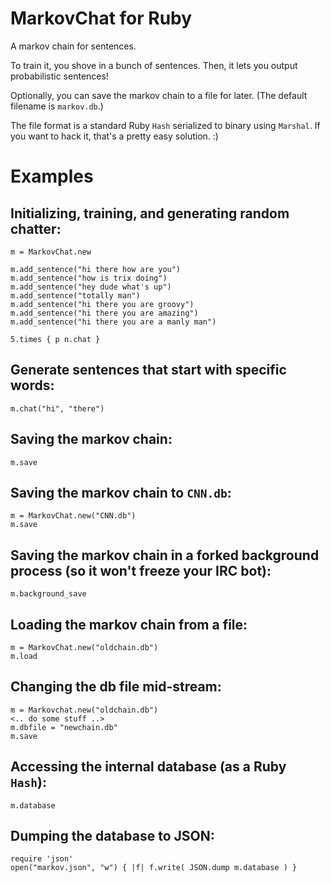 # MarkovChat for Ruby

A markov chain for sentences. 

To train it, you shove in a bunch of sentences. Then, it lets you output probabilistic sentences!

Optionally, you can save the markov chain to a file for later. (The default filename is `markov.db`.)

The file format is a standard Ruby `Hash` serialized to binary using `Marshal`. If you want to hack it, that's a pretty easy solution. :)

# Examples

## Initializing, training, and generating random chatter:

    m = MarkovChat.new
    
    m.add_sentence("hi there how are you")
    m.add_sentence("how is trix doing")
    m.add_sentence("hey dude what's up")
    m.add_sentence("totally man")
    m.add_sentence("hi there you are groovy")
    m.add_sentence("hi there you are amazing")
    m.add_sentence("hi there you are a manly man")

    5.times { p n.chat }
    
## Generate sentences that start with specific words:

    m.chat("hi", "there")
    
## Saving the markov chain:
    
    m.save

## Saving the markov chain to `CNN.db`:
    
    m = MarkovChat.new("CNN.db")
    m.save
    
## Saving the markov chain in a forked background process (so it won't freeze your IRC bot):    
    
    m.background_save

## Loading the markov chain from a file:

    m = MarkovChat.new("oldchain.db")
    m.load
    
## Changing the db file mid-stream:

    m = Markovchat.new("oldchain.db")
    <.. do some stuff ..>
    m.dbfile = "newchain.db"
    m.save

## Accessing the internal database (as a Ruby `Hash`):

    m.database

## Dumping the database to JSON:

    require 'json'
    open("markov.json", "w") { |f| f.write( JSON.dump m.database ) }
    
